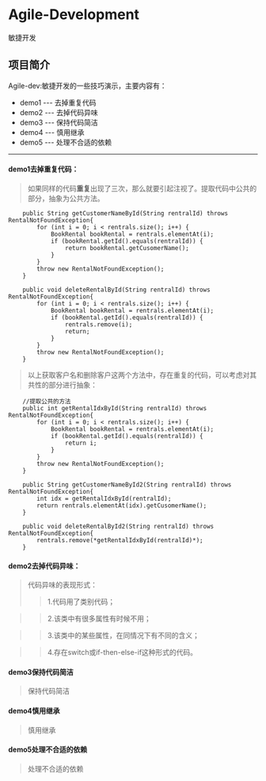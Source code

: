 # Agile-Development

敏捷开发

## 项目简介
Agile-dev:敏捷开发的一些技巧演示，主要内容有：
- demo1	---	去掉重复代码
- demo2	---	去掉代码异味
- demo3 --- 保持代码简洁
- demo4 --- 慎用继承
- demo5 --- 处理不合适的依赖

***

#### demo1去掉重复代码：
>如果同样的代码**重复**出现了三次，那么就要引起注视了。提取代码中公共的部分，抽象为公共方法。
	
		public String getCustomerNameById(String rentralId) throws RentalNotFoundException{
			for (int i = 0; i < rentrals.size(); i++) {
				BookRental bookRental = rentrals.elementAt(i);
				if (bookRental.getId().equals(rentralId)) {
					return bookRental.getCusomerName();
				}
			}
			throw new RentalNotFoundException();
		}
		
		public void deleteRentalById(String rentralId) throws RentalNotFoundException{
			for (int i = 0; i < rentrals.size(); i++) {
				BookRental bookRental = rentrals.elementAt(i);
				if (bookRental.getId().equals(rentralId)) {
					rentrals.remove(i);
					return;
				}
			}
			throw new RentalNotFoundException();
		}
		
>以上获取客户名和删除客户这两个方法中，存在重复的代码，可以考虑对其共性的部分进行抽象：
	
		//提取公共的方法
		public int getRentalIdxById(String rentralId) throws RentalNotFoundException{
			for (int i = 0; i < rentrals.size(); i++) {
				BookRental bookRental = rentrals.elementAt(i);
				if (bookRental.getId().equals(rentralId)) {
					return i;
				}
			}
			throw new RentalNotFoundException();
		}
		
		public String getCustomerNameById2(String rentralId) throws RentalNotFoundException{
			int idx = getRentalIdxById(rentralId);
			return rentrals.elementAt(idx).getCusomerName();
		}
		
		public void deleteRentalById2(String rentralId) throws RentalNotFoundException{
			rentrals.remove(*getRentalIdxById(rentralId)*);
		}		
		
#### demo2去掉代码异味：
>代码异味的表现形式：
>>1.代码用了类别代码；

>>2.该类中有很多属性有时候不用；

>>3.该类中的某些属性，在同情况下有不同的含义；

>>4.存在switch或if-then-else-if这种形式的代码。

#### demo3保持代码简洁
>保持代码简洁

#### demo4慎用继承
>慎用继承

#### demo5处理不合适的依赖
>处理不合适的依赖
